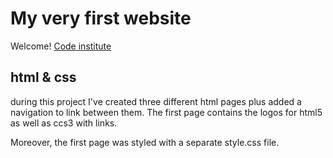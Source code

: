 # My very first website

Welcome! [Code institute](https://codeinstitute.net)

## html & css

during this project I've created three different html pages plus added a navigation to link between them. The first page contains the logos for html5 as well as ccs3 with links.

Moreover, the first page was styled with a separate style.css file.
